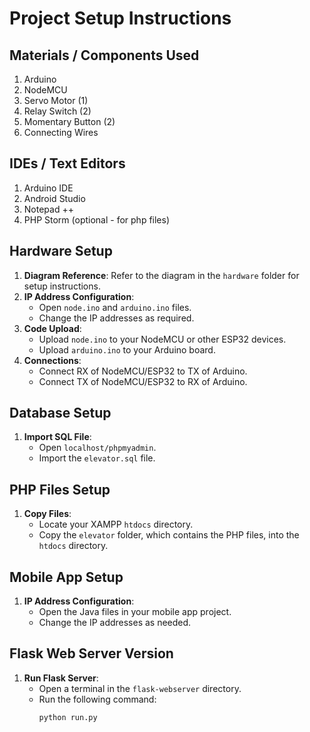# Project Setup Instructions

## Materials / Components Used
1. Arduino
2. NodeMCU
3. Servo Motor (1)
4. Relay Switch (2)
5. Momentary Button (2)
6. Connecting Wires

## IDEs / Text Editors
1. Arduino IDE
2. Android Studio
3. Notepad ++
4. PHP Storm (optional - for php files)

## Hardware Setup
1. **Diagram Reference**: Refer to the diagram in the `hardware` folder for setup instructions.
2. **IP Address Configuration**:
   - Open `node.ino` and `arduino.ino` files.
   - Change the IP addresses as required.
3. **Code Upload**:
   - Upload `node.ino` to your NodeMCU or other ESP32 devices.
   - Upload `arduino.ino` to your Arduino board.
4. **Connections**:
   - Connect RX of NodeMCU/ESP32 to TX of Arduino.
   - Connect TX of NodeMCU/ESP32 to RX of Arduino.

## Database Setup
1. **Import SQL File**:
   - Open `localhost/phpmyadmin`.
   - Import the `elevator.sql` file.

## PHP Files Setup
1. **Copy Files**:
   - Locate your XAMPP `htdocs` directory.
   - Copy the `elevator` folder, which contains the PHP files, into the `htdocs` directory.

## Mobile App Setup
1. **IP Address Configuration**:
   - Open the Java files in your mobile app project.
   - Change the IP addresses as needed.

## Flask Web Server Version
1. **Run Flask Server**:
   - Open a terminal in the `flask-webserver` directory.
   - Run the following command:
     ```sh
     python run.py
     ```
